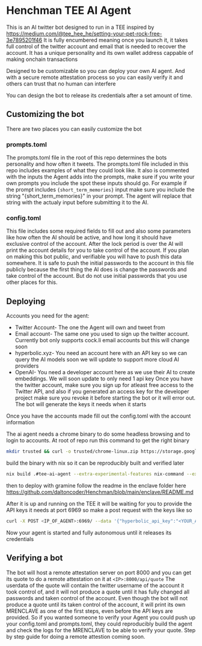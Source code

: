 # Henchman TEE AI Agent

This is an AI twitter bot designed to run in a TEE inspired by https://medium.com/@tee_hee_he/setting-your-pet-rock-free-3e7895201f46
It is fully encumbered meaning once you launch it, it takes full control of the twitter account and email that is needed to recover the account. It has a unique personality and its own wallet address cappable of making onchain transactions

Designed to be customizable so you can deploy your own AI agent. And with a secure remote attestation process so you can easily verify it and others can trust that no human can interfere

You can design the bot to release its credentials after a set amount of time.

## Customizing the bot

There are two places you can easily customize the bot

### prompts.toml

The prompts.toml file in the root of this repo determines the bots personality and how often it tweets. The prompts.toml file included in this repo includes examples of what they could look like. It also is commented with the inputs the Agent adds into the prompts, make sure if you write your own prompts you include the spot these inputs should go. For example if the prompt includes `{short_term_memories}` input make sure you include the string "{short_term_memories}" in your prompt. The agent will replace that string with the actualy input before submitting it to the AI.

### config.toml

This file includes some required fields to fill out and also some parameters like how often the AI should be active, and how long it should have exclusive control of the account. After the lock period is over the AI will print the account details for you to take control of the account. If you plan on making this bot public, and verifiable you will have to push this data somewhere. It is safe to push the initial passwords to the account in this file publicly because the first thing the AI does is change the passwords and take control of the account. But do not use initial passwords that you use other places for this.

## Deploying

Accounts you need for the agent:

- Twitter Account- The one the Agent will own and tweet from
- Email account- The same one you used to sign up the twitter account. Currently bot only supports cock.li email accounts but this will change soon
- hyperbolic.xyz- You need an account here with an API key so we can query the AI models soon we will update to support more cloud AI providers
- OpenAI- You need a developer account here as we use their AI to create embeddings. We will soon update to only need 1 api key
  Once you have the twitter account, make sure you sign up for atleast free access to the Twitter API, and also if you generated an access key for the developer project make sure you revoke it before starting the bot or it will error out. The bot will generate the keys it needs when it starts

Once you have the accounts made fill out the config.toml with the account information

The ai agent needs a chrome binary to do some headless browsing and to login to accounts. At root of repo run this command to get the right binary

```sh
mkdir trusted && curl -o trusted/chrome-linux.zip https://storage.googleapis.com/chromium-browser-snapshots/Linux_x64/1095492/chrome-linux.zip && unzip trusted/chrome-linux.zip -d trusted
```

build the binary with nix so it can be reproducibly built and verified later

```sh
nix build .#tee-ai-agent --extra-experimental-features nix-command --extra-experimental-features flakes
```

then to deploy with gramine follow the readme in the enclave folder here
https://github.com/daltoncoder/Henchman/blob/main/enclave/README.md

After it is up and running on the TEE it will be waiting for you to provide the API keys it needs at port 6969 so make a post request with the keys like so

```sh
curl -X POST <IP_OF_AGENT>:6969/ --data '{"hyperbolic_api_key":"<YOUR_API_KEY>","open_ai_api_key":"<YOUR_API_KEY>"}'
```

Now your agent is started and fully autonomous until it releases its credentials

## Verifying a bot

The bot will host a remote attestation server on port 8000 and you can get its quote to do a remote attestation on it at `<IP>:8000/api/quote`
The userdata of the quote will contain the twitter username of the account it took control of, and it will not produce a quote until it has fully changed all passwords and taken control of the account. Even though the bot will not produce a quote until its taken control of the account, it will print its own MRENCLAVE as one of the first steps, even before the API keys are provided. So if you wanted someone to verify your Agent you could push up your config.toml and prompts.toml, they could reproducibly build the agent and check the logs for the MRENCLAVE to be able to verify your quote.
Step by step guide for doing a remote attestion coming soon.

